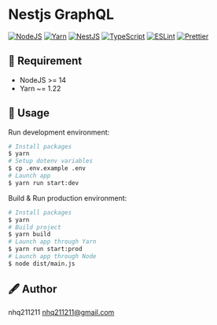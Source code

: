 # Nestjs GraphQL

[![NodeJS](https://img.shields.io/badge/->=14-339933?style=for-the-badge&label=&logo=node.js&logoColor=fff)](https://nodejs.org)
[![Yarn](https://img.shields.io/badge/-~=1.22-2c8ebb?style=for-the-badge&label=&logo=yarn&logoColor=fff)](https://classic.yarnpkg.com)
[![NestJS](https://img.shields.io/badge/->=7-e0234e?style=for-the-badge&label=&logo=nestjs)](https://nestjs.com)
[![TypeScript](https://img.shields.io/badge/->=4-007acc?style=for-the-badge&label=&logo=typescript)](https://www.typescriptlang.org)
[![ESLint](https://img.shields.io/npm/dependency-version/eslint-plugin-mizyind/eslint?style=for-the-badge&label=&color=4b32c3&logo=eslint&logoColor=fff)](https://eslint.org)
[![Prettier](https://img.shields.io/npm/dependency-version/eslint-plugin-mizyind/prettier?style=for-the-badge&label=&color=f7b93e&logo=prettier&logoColor=fff)](https://prettier.io)

## 💠 Requirement

- NodeJS >= 14
- Yarn ~= 1.22

## 🔮 Usage

Run development environment:

```bash
# Install packages
$ yarn
# Setup dotenv variables
$ cp .env.example .env
# Launch app
$ yarn run start:dev
```

Build & Run production environment:

```bash
# Install packages
$ yarn
# Build project
$ yarn build
# Launch app through Yarn
$ yarn run start:prod
# Launch app through Node
$ node dist/main.js
```

## 🖋 Author

nhq211211 <nhq211211@gmail.com>
